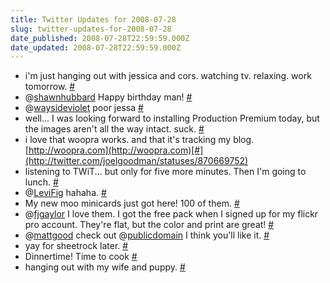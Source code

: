 ```yaml
---
title: Twitter Updates for 2008-07-28
slug: twitter-updates-for-2008-07-28
date_published: 2008-07-28T22:59:59.000Z
date_updated: 2008-07-28T22:59:59.000Z
---
```


- i'm just hanging out with jessica and cors. watching tv. relaxing. work tomorrow. [#](http://twitter.com/joelgoodman/statuses/870116070)
- @[shawnhubbard](http://twitter.com/shawnhubbard) Happy birthday man! [#](http://twitter.com/joelgoodman/statuses/870531779)
- @[waysideviolet](http://twitter.com/waysideviolet) poor jessa [#](http://twitter.com/joelgoodman/statuses/870594099)
- well... I was looking forward to installing Production Premium today, but the images aren't all the way intact. suck. [#](http://twitter.com/joelgoodman/statuses/870617899)
- i love that woopra works. and that it's tracking my blog. [http://woopra.com](http://woopra.com)[#](http://twitter.com/joelgoodman/statuses/870669752)
- listening to TWiT... but only for five more minutes. Then I'm going to lunch. [#](http://twitter.com/joelgoodman/statuses/870720217)
- @[LeviFig](http://twitter.com/LeviFig) hahaha. [#](http://twitter.com/joelgoodman/statuses/870722118)
- My new moo minicards just got here! 100 of them. [#](http://twitter.com/joelgoodman/statuses/870751120)
- @[fjgaylor](http://twitter.com/fjgaylor) I love them. I got the free pack when I signed up for my flickr pro account. They're flat, but the color and print are great! [#](http://twitter.com/joelgoodman/statuses/870800111)
- @[mattgood](http://twitter.com/mattgood) check out @[publicdomain](http://twitter.com/publicdomain) I think you'll like it. [#](http://twitter.com/joelgoodman/statuses/870805088)
- yay for sheetrock later. [#](http://twitter.com/joelgoodman/statuses/870888445)
- Dinnertime! Time to cook [#](http://twitter.com/joelgoodman/statuses/871022237)
- hanging out with my wife and puppy. [#](http://twitter.com/joelgoodman/statuses/871046974)
